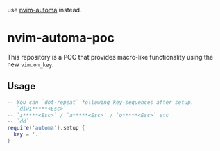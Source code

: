 use [nvim-automa](https://github.com/hrsh7th/nvim-automa) instead.

# nvim-automa-poc

This repository is a POC that provides macro-like functionality using the new `vim.on_key`.

## Usage

```lua
-- You can `dot-repeat` following key-sequences after setup.
-- `diwi*****<Esc>`
-- `i*****<Esc>` / `a*****<Esc>` / `o*****<Esc>` etc
-- `dd`
require('automa').setup {
  key = '.'
}
```

